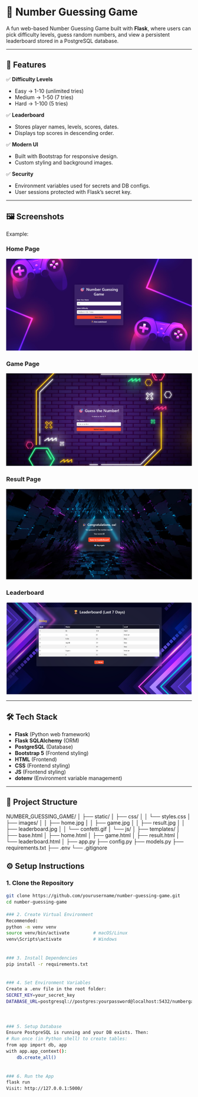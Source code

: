 # 🎯 Number Guessing Game

A fun web-based Number Guessing Game built with **Flask**, where users can pick difficulty levels, guess random numbers, and view a persistent leaderboard stored in a PostgreSQL database.

---

## 🚀 Features

✅ **Difficulty Levels**
- Easy → 1-10 (unlimited tries)
- Medium → 1-50 (7 tries)
- Hard → 1-100 (5 tries)

✅ **Leaderboard**
- Stores player names, levels, scores, dates.
- Displays top scores in descending order.

✅ **Modern UI**
- Built with Bootstrap for responsive design.
- Custom styling and background images.

✅ **Security**
- Environment variables used for secrets and DB configs.
- User sessions protected with Flask’s secret key.

---

## 🖼️ Screenshots

Example:


### Home Page
![Home](images/home.png)

### Game Page
![Game](images/game.png)

### Result Page
![Result](images/win.png)

### Leaderboard
![Leaderboard](images/leaderboard.png)

---

## 🛠️ Tech Stack

- **Flask** (Python web framework)
- **Flask SQLAlchemy** (ORM)
- **PostgreSQL** (Database)
- **Bootstrap 5** (Frontend styling)
- **HTML** (Frontend)
- **CSS** (Frontend styling)
- **JS** (Frontend styling)
- **dotenv** (Environment variable management)

---

## 📂 Project Structure

NUMBER_GUESSING_GAME/
│
├── static/
│ ├── css/
│ │ └── styles.css
│ ├── images/
│ │ ├── home.jpg
│ │ ├── game.jpg
│ │ ├── result.jpg
│ │ ├── leaderboard.jpg
│ │ └── confetti.gif
│ └── js/
│
├── templates/
│ ├── base.html
│ ├── home.html
│ ├── game.html
│ ├── result.html
│ └── leaderboard.html
│
├── app.py
├── config.py
├── models.py
├── requirements.txt
├── .env
└── .gitignore


## ⚙️ Setup Instructions

### 1. Clone the Repository

```bash
git clone https://github.com/yourusername/number-guessing-game.git
cd number-guessing-game

### 2. Create Virtual Environment
Recommended:
python -m venv venv
source venv/bin/activate         # macOS/Linux
venv\Scripts\activate            # Windows


### 3. Install Dependencies
pip install -r requirements.txt


### 4. Set Environment Variables
Create a .env file in the root folder:
SECRET_KEY=your_secret_key
DATABASE_URL=postgresql://postgres:yourpassword@localhost:5432/numbergame



### 5. Setup Database
Ensure PostgreSQL is running and your DB exists. Then:
# Run once (in Python shell) to create tables:
from app import db, app
with app.app_context():
    db.create_all()


### 6. Run the App
flask run
Visit: http://127.0.0.1:5000/


